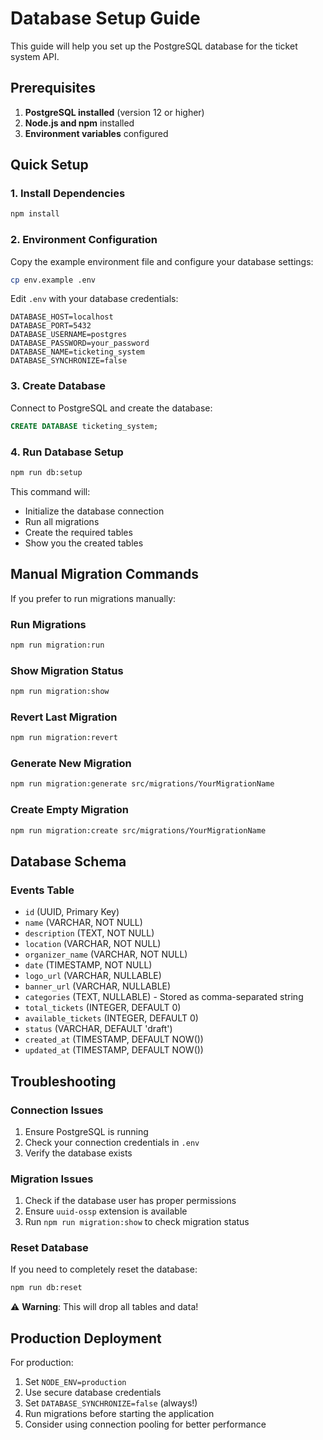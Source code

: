 # Database Setup Guide

This guide will help you set up the PostgreSQL database for the ticket system API.

## Prerequisites

1. **PostgreSQL installed** (version 12 or higher)
2. **Node.js and npm** installed
3. **Environment variables** configured

## Quick Setup

### 1. Install Dependencies

```bash
npm install
```

### 2. Environment Configuration

Copy the example environment file and configure your database settings:

```bash
cp env.example .env
```

Edit `.env` with your database credentials:

```env
DATABASE_HOST=localhost
DATABASE_PORT=5432
DATABASE_USERNAME=postgres
DATABASE_PASSWORD=your_password
DATABASE_NAME=ticketing_system
DATABASE_SYNCHRONIZE=false
```

### 3. Create Database

Connect to PostgreSQL and create the database:

```sql
CREATE DATABASE ticketing_system;
```

### 4. Run Database Setup

```bash
npm run db:setup
```

This command will:

- Initialize the database connection
- Run all migrations
- Create the required tables
- Show you the created tables

## Manual Migration Commands

If you prefer to run migrations manually:

### Run Migrations

```bash
npm run migration:run
```

### Show Migration Status

```bash
npm run migration:show
```

### Revert Last Migration

```bash
npm run migration:revert
```

### Generate New Migration

```bash
npm run migration:generate src/migrations/YourMigrationName
```

### Create Empty Migration

```bash
npm run migration:create src/migrations/YourMigrationName
```

## Database Schema

### Events Table

- `id` (UUID, Primary Key)
- `name` (VARCHAR, NOT NULL)
- `description` (TEXT, NOT NULL)
- `location` (VARCHAR, NOT NULL)
- `organizer_name` (VARCHAR, NOT NULL)
- `date` (TIMESTAMP, NOT NULL)
- `logo_url` (VARCHAR, NULLABLE)
- `banner_url` (VARCHAR, NULLABLE)
- `categories` (TEXT, NULLABLE) - Stored as comma-separated string
- `total_tickets` (INTEGER, DEFAULT 0)
- `available_tickets` (INTEGER, DEFAULT 0)
- `status` (VARCHAR, DEFAULT 'draft')
- `created_at` (TIMESTAMP, DEFAULT NOW())
- `updated_at` (TIMESTAMP, DEFAULT NOW())

## Troubleshooting

### Connection Issues

1. Ensure PostgreSQL is running
2. Check your connection credentials in `.env`
3. Verify the database exists

### Migration Issues

1. Check if the database user has proper permissions
2. Ensure `uuid-ossp` extension is available
3. Run `npm run migration:show` to check migration status

### Reset Database

If you need to completely reset the database:

```bash
npm run db:reset
```

⚠️ **Warning**: This will drop all tables and data!

## Production Deployment

For production:

1. Set `NODE_ENV=production`
2. Use secure database credentials
3. Set `DATABASE_SYNCHRONIZE=false` (always!)
4. Run migrations before starting the application
5. Consider using connection pooling for better performance
